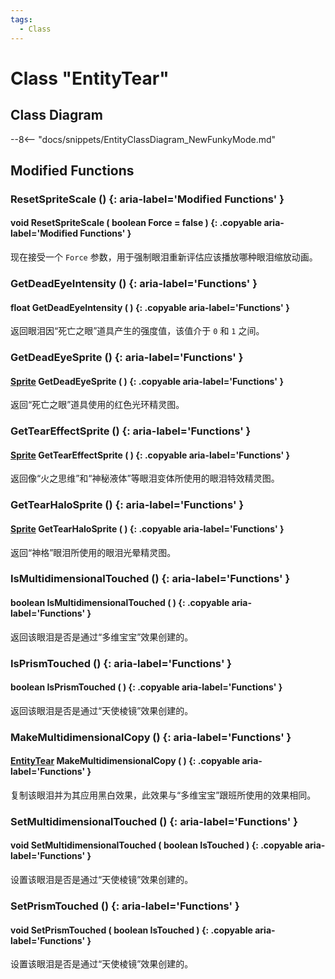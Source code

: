 ```yaml
---
tags:
  - Class
---
```

# Class "EntityTear"

## Class Diagram
--8<-- "docs/snippets/EntityClassDiagram_NewFunkyMode.md"
## Modified Functions

### ResetSpriteScale () {: aria-label='Modified Functions' }
#### void ResetSpriteScale ( boolean Force = false ) {: .copyable aria-label='Modified Functions' }
现在接受一个 `Force` 参数，用于强制眼泪重新评估应该播放哪种眼泪缩放动画。

### GetDeadEyeIntensity () {: aria-label='Functions' }
#### float GetDeadEyeIntensity ( ) {: .copyable aria-label='Functions' }
返回眼泪因“死亡之眼”道具产生的强度值，该值介于 `0` 和 `1` 之间。

### GetDeadEyeSprite () {: aria-label='Functions' }
#### [Sprite](Sprite.md) GetDeadEyeSprite ( ) {: .copyable aria-label='Functions' }
返回“死亡之眼”道具使用的红色光环精灵图。

### GetTearEffectSprite () {: aria-label='Functions' }
#### [Sprite](Sprite.md) GetTearEffectSprite ( ) {: .copyable aria-label='Functions' }
返回像“火之思维”和“神秘液体”等眼泪变体所使用的眼泪特效精灵图。

### GetTearHaloSprite () {: aria-label='Functions' }
#### [Sprite](Sprite.md) GetTearHaloSprite ( ) {: .copyable aria-label='Functions' }
返回“神格”眼泪所使用的眼泪光晕精灵图。

### IsMultidimensionalTouched () {: aria-label='Functions' }
#### boolean IsMultidimensionalTouched ( ) {: .copyable aria-label='Functions' }
返回该眼泪是否是通过“多维宝宝”效果创建的。

### IsPrismTouched () {: aria-label='Functions' }
#### boolean IsPrismTouched ( ) {: .copyable aria-label='Functions' }
返回该眼泪是否是通过“天使棱镜”效果创建的。

### MakeMultidimensionalCopy () {: aria-label='Functions' }
#### [EntityTear](EntityTear.md) MakeMultidimensionalCopy ( ) {: .copyable aria-label='Functions' }
复制该眼泪并为其应用黑白效果，此效果与“多维宝宝”跟班所使用的效果相同。

### SetMultidimensionalTouched () {: aria-label='Functions' }
#### void SetMultidimensionalTouched ( boolean IsTouched ) {: .copyable aria-label='Functions' }
设置该眼泪是否是通过“天使棱镜”效果创建的。

### SetPrismTouched () {: aria-label='Functions' }
#### void SetPrismTouched ( boolean IsTouched ) {: .copyable aria-label='Functions' }
设置该眼泪是否是通过“天使棱镜”效果创建的。